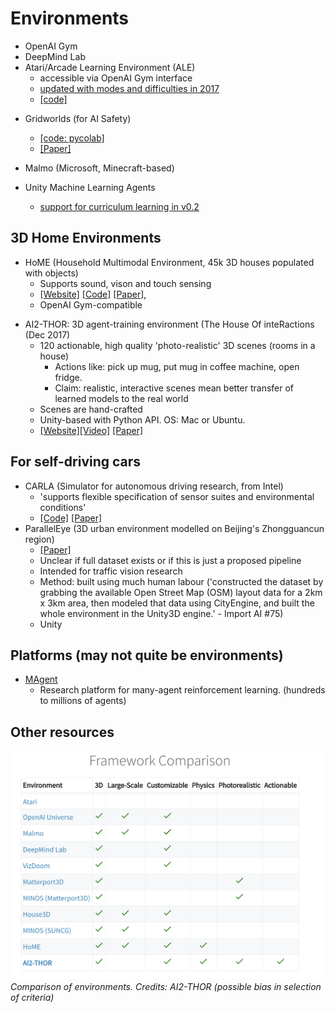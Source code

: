 # Environments

<!--TODO: add info on OpenAI Gym, DeepMind Lab,  Malmo-->
<!--TODO: categorise wrappers like OpenAI Gym vs envs like HoME -->

* OpenAI Gym
* DeepMind Lab
* Atari/Arcade Learning Environment (ALE)
    * accessible via OpenAI Gym interface
    * [updated with modes and difficulties in 2017](http://www.marcgbellemare.info/introducing-the-ale-6/)
    * [[code]](https://github.com/mgbellemare/Arcade-Learning-Environment)

<!--TODO: elab on what Gridworlds is -->
* Gridworlds (for AI Safety) 
	- [[code: pycolab]](https://github.com/deepmind/pycolab)
	- [[Paper]](https://arxiv.org/abs/1711.09883)

* Malmo (Microsoft, Minecraft-based)
* Unity Machine Learning Agents
	- [support for curriculum learning in v0.2](https://blogs.unity3d.com/2017/12/08/introducing-ml-agents-v0-2-curriculum-learning-new-environments-and-more/)

## 3D Home Environments
* HoME (Household Multimodal Environment, 45k 3D houses populated with objects)
	- Supports sound, vison and touch sensing
	- [[Website]](https://home-platform.github.io/) [[Code]](https://github.com/HoME-Platform/home-platform) [[Paper]](https://arxiv.org/abs/1711.11017v1), 
	- OpenAI Gym-compatible
- AI2-THOR: 3D agent-training environment (The House Of inteRactions (Dec 2017)
	- 120 actionable, high quality 'photo-realistic' 3D scenes (rooms in a house)
		- Actions like: pick up mug, put mug in coffee  machine, open fridge.
		- Claim: realistic, interactive scenes mean better transfer of learned models to the real world
	- Scenes are hand-crafted
	- Unity-based with Python API. OS: Mac or Ubuntu.
	- [[Website]](http://ai2thor.allenai.org./)[[Video]](https://www.youtube.com/watch?time_continue=7&v=MvvAhF4HZ8s) [[Paper]](https://arxiv.org/abs/1712.05474)

## For self-driving cars 
- CARLA (Simulator for autonomous driving research, from Intel)
	- 'supports flexible specification of sensor suites and environmental conditions'
	- [[Code]](https://github.com/carla-simulator/carla) [[Paper]](http://proceedings.mlr.press/v78/dosovitskiy17a/dosovitskiy17a.pdf)
- ParallelEye (3D urban environment modelled on Beijing's Zhongguancun region)
	- [[Paper]](https://arxiv.org/abs/1712.08394)
	- Unclear if full dataset exists or if this is just a proposed pipeline
	- Intended for traffic vision research
	- Method: built using much human labour ('constructed the dataset by grabbing the available Open Street Map (OSM) layout data for a 2km x 3km area, then modeled that data using CityEngine, and built the whole environment in the Unity3D engine.' - Import AI #75)
	- Unity

## Platforms (may not quite be environments)
- [MAgent](https://github.com/geek-ai/MAgent)
	- Research platform for many-agent reinforcement learning. (hundreds to millions of agents)

## Other resources
![](images/ai-envs-comparison-ai2thor.png)
*Comparison of environments. Credits: AI2-THOR (possible bias in selection of criteria)*
